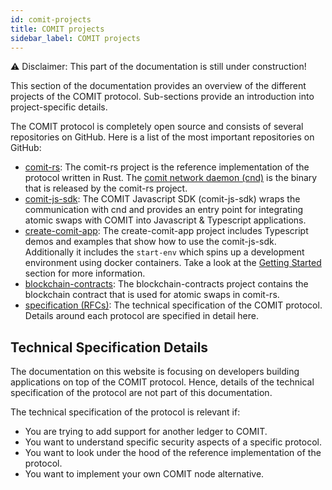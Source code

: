 ```yaml
---
id: comit-projects
title: COMIT projects
sidebar_label: COMIT projects
---
```


⚠️ Disclaimer: This part of the documentation is still under construction!

This section of the documentation provides an overview of the different projects of the COMIT protocol.
Sub-sections provide an introduction into project-specific details.

The COMIT protocol is completely open source and consists of several repositories on GitHub.
Here is a list of the most important repositories on GitHub:

* [comit-rs](https://github.com/comit-network/comit-rs): The comit-rs project is the reference implementation of the protocol written in Rust. The [comit network daemon (cnd)](comit-protocol-stack.md#comit-network-daemon-cnd) is the binary that is released by the comit-rs project.
* [comit-js-sdk](https://github.com/comit-network/comit-js-sdk): The COMIT Javascript SDK (comit-js-sdk) wraps the communication with cnd and provides an entry point for integrating atomic swaps with COMIT into Javascript & Typescript applications.
* [create-comit-app](https://github.com/comit-network/create-comit-app): The create-comit-app project includes Typescript demos and examples that show how to use the comit-js-sdk. Additionally it includes the `start-env` which spins up a development environment using docker containers. Take a look at the [Getting Started](../getting-started/create-comit-app.md) section for more information.
* [blockchain-contracts](https://github.com/comit-network/blockchain-contracts): The blockchain-contracts project contains the blockchain contract that is used for atomic swaps in comit-rs.
* [specification (RFCs)](https://github.com/comit-network/RFCs): The technical specification of the COMIT protocol. Details around each protocol are specified in detail here.

## Technical Specification Details

The documentation on this website is focusing on developers building applications on top of the COMIT protocol.
Hence, details of the technical specification of the protocol are not part of this documentation.

The technical specification of the protocol is relevant if:

* You are trying to add support for another ledger to COMIT.
* You want to understand specific security aspects of a specific protocol.
* You want to look under the hood of the reference implementation of the protocol.
* You want to implement your own COMIT node alternative.
